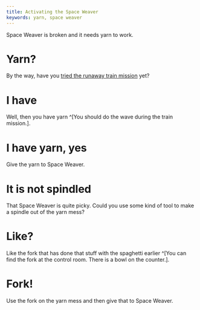 ```yaml
---
title: Activating the Space Weaver
keywords: yarn, space weaver
---
```


Space Weaver is broken and it needs yarn to work.

# Yarn?
By the way, have you [tried the runaway train mission](080-train.md) yet?

# I have
Well, then you have yarn ^[You should do the wave during the train mission.].

# I have yarn, yes
Give the yarn to Space Weaver.

# It is not spindled
That Space Weaver is quite picky. Could you use some kind of tool to make a spindle out of the yarn mess?

# Like?
Like the fork that has done that stuff with the spaghetti earlier ^[You can find the fork at the control room. There is a bowl on the counter.].

# Fork!
Use the fork on the yarn mess and then give that to Space Weaver.

